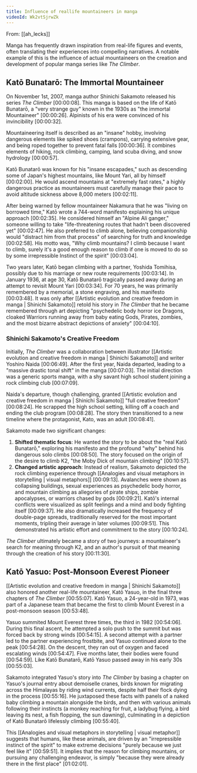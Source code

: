 ```yaml
---
title: Influence of reallife mountaineers in manga
videoId: Wk2vtSjrwZk
---
```


From: [[ah_lecks]] <br/> 

Manga has frequently drawn inspiration from real-life figures and events, often translating their experiences into compelling narratives. A notable example of this is the influence of actual mountaineers on the creation and development of popular manga series like *The Climber*.

## Katō Bunatarō: The Immortal Mountaineer

On November 1st, 2007, manga author Shinichi Sakamoto released his series *The Climber* <a class="yt-timestamp" data-t="00:00:08">[00:00:08]</a>. This manga is based on the life of Katō Bunatarō, a "very strange guy" known in the 1930s as "the immortal Mountaineer" <a class="yt-timestamp" data-t="00:00:26">[00:00:26]</a>. Alpinists of his era were convinced of his invincibility <a class="yt-timestamp" data-t="00:00:32">[00:00:32]</a>.

Mountaineering itself is described as an "insane" hobby, involving dangerous elements like spiked shoes (crampons), carrying extensive gear, and being roped together to prevent fatal falls <a class="yt-timestamp" data-t="00:00:36">[00:00:36]</a>. It combines elements of hiking, rock climbing, camping, land scuba diving, and snow hydrology <a class="yt-timestamp" data-t="00:00:57">[00:00:57]</a>.

Katō Bunatarō was known for his "insane escapades," such as descending some of Japan's highest mountains, like Mount Yari, all by himself <a class="yt-timestamp" data-t="00:02:00">[00:02:00]</a>. He would ascend mountains at "extremely fast rates," a highly dangerous practice as mountaineers must carefully manage their pace to avoid altitude sickness above 8,000 meters <a class="yt-timestamp" data-t="00:02:11">[00:02:11]</a>.

After being warned by fellow mountaineer Nakamura that he was "living on borrowed time," Katō wrote a 744-word manifesto explaining his unique approach <a class="yt-timestamp" data-t="00:02:35">[00:02:35]</a>. He considered himself an "Alpine Ali ganger," someone willing to take "life-threatening routes that hadn't been discovered yet" <a class="yt-timestamp" data-t="00:02:47">[00:02:47]</a>. He also preferred to climb alone, believing companionship would "distract him from that process" of searching for truth and knowledge <a class="yt-timestamp" data-t="00:02:58">[00:02:58]</a>. His motto was, "Why climb mountains? I climb because I want to climb, surely it's a good enough reason to climb if one is moved to do so by some irrepressible Instinct of the spirit" <a class="yt-timestamp" data-t="00:03:04">[00:03:04]</a>.

Two years later, Katō began climbing with a partner, Yoshida Tomihisa, possibly due to his marriage or new route requirements <a class="yt-timestamp" data-t="00:03:14">[00:03:14]</a>. In January 1936, at age 30, Katō Bunatarō tragically passed away during an attempt to revisit Mount Yari <a class="yt-timestamp" data-t="00:03:34">[00:03:34]</a>. For 70 years, he was primarily remembered by a memorial, a stone engraving, and his manifesto <a class="yt-timestamp" data-t="00:03:48">[00:03:48]</a>. It was only after [[Artistic evolution and creative freedom in manga | Shinichi Sakamoto]] retold his story in *The Climber* that he became remembered through art depicting "psychedelic body horror ice Dragons, cloaked Warriors running away from baby eating Gods, Pirates, zombies, and the most bizarre abstract depictions of anxiety" <a class="yt-timestamp" data-t="00:04:10">[00:04:10]</a>.

### Shinichi Sakamoto's Creative Freedom

Initially, *The Climber* was a collaboration between illustrator [[Artistic evolution and creative freedom in manga | Shinichi Sakamoto]] and writer Yoshiro Naida <a class="yt-timestamp" data-t="00:06:49">[00:06:49]</a>. After the first year, Naida departed, leading to a "massive drastic tonal shift" in the manga <a class="yt-timestamp" data-t="00:07:03">[00:07:03]</a>. The initial direction was a generic sports manga, with a shy savant high school student joining a rock climbing club <a class="yt-timestamp" data-t="00:07:09">[00:07:09]</a>.

Naida's departure, though challenging, granted [[Artistic evolution and creative freedom in manga | Shinichi Sakamoto]] "full creative freedom" <a class="yt-timestamp" data-t="00:08:24">[00:08:24]</a>. He scrapped the high school setting, killing off a coach and ending the club program <a class="yt-timestamp" data-t="00:08:28">[00:08:28]</a>. The story then transitioned to a new timeline where the protagonist, Kato, was an adult <a class="yt-timestamp" data-t="00:08:41">[00:08:41]</a>.

Sakamoto made two significant changes:
1.  **Shifted thematic focus**: He wanted the story to be about the "real Katō Bunatarō," exploring his manifesto and the profound "why" behind his dangerous solo climbs <a class="yt-timestamp" data-t="00:08:50">[00:08:50]</a>. The story focused on the origin of the desire to climb K2, "the Moby Dick of mountain climbing" <a class="yt-timestamp" data-t="00:10:57">[00:10:57]</a>.
2.  **Changed artistic approach**: Instead of realism, Sakamoto depicted the rock climbing experience through [[Analogies and visual metaphors in storytelling | visual metaphors]] <a class="yt-timestamp" data-t="00:09:13">[00:09:13]</a>. Avalanches were shown as collapsing buildings, sexual experiences as psychedelic body horror, and mountain climbing as allegories of pirate ships, zombie apocalypses, or warriors chased by gods <a class="yt-timestamp" data-t="00:09:21">[00:09:21]</a>. Katō's internal conflicts were visualized as split feelings and a mind and body fighting itself <a class="yt-timestamp" data-t="00:09:37">[00:09:37]</a>. He also dramatically increased the frequency of double-page spreads, traditionally reserved for the most important moments, tripling their average in later volumes <a class="yt-timestamp" data-t="00:09:51">[00:09:51]</a>. This demonstrated his artistic effort and commitment to the story <a class="yt-timestamp" data-t="00:10:24">[00:10:24]</a>.

*The Climber* ultimately became a story of two journeys: a mountaineer's search for meaning through K2, and an author's pursuit of that meaning through the creation of his story <a class="yt-timestamp" data-t="00:11:30">[00:11:30]</a>.

## Katō Yasuo: Post-Monsoon Everest Pioneer

[[Artistic evolution and creative freedom in manga | Shinichi Sakamoto]] also honored another real-life mountaineer, Katō Yasuo, in the final three chapters of *The Climber* <a class="yt-timestamp" data-t="00:55:07">[00:55:07]</a>. Katō Yasuo, a 24-year-old in 1973, was part of a Japanese team that became the first to climb Mount Everest in a post-monsoon season <a class="yt-timestamp" data-t="00:53:48">[00:53:48]</a>.

Yasuo summited Mount Everest three times, the third in 1982 <a class="yt-timestamp" data-t="00:54:06">[00:54:06]</a>. During this final ascent, he attempted a solo push to the summit but was forced back by strong winds <a class="yt-timestamp" data-t="00:54:15">[00:54:15]</a>. A second attempt with a partner led to the partner experiencing frostbite, and Yasuo continued alone to the peak <a class="yt-timestamp" data-t="00:54:28">[00:54:28]</a>. On the descent, they ran out of oxygen and faced escalating winds <a class="yt-timestamp" data-t="00:54:47">[00:54:47]</a>. Five months later, their bodies were found <a class="yt-timestamp" data-t="00:54:59">[00:54:59]</a>. Like Katō Bunatarō, Katō Yasuo passed away in his early 30s <a class="yt-timestamp" data-t="00:55:03">[00:55:03]</a>.

Sakamoto integrated Yasuo's story into *The Climber* by basing a chapter on Yasuo's journal entry about demoiselle cranes, birds known for migrating across the Himalayas by riding wind currents, despite half their flock dying in the process <a class="yt-timestamp" data-t="00:55:16">[00:55:16]</a>. He juxtaposed these facts with panels of a naked baby climbing a mountain alongside the birds, and then with various animals following their instincts (a monkey reaching for fruit, a ladybug flying, a bird leaving its nest, a fish flopping, the sun dawning), culminating in a depiction of Katō Bunatarō lifelessly climbing <a class="yt-timestamp" data-t="00:55:40">[00:55:40]</a>.

This [[Analogies and visual metaphors in storytelling | visual metaphor]] suggests that humans, like these animals, are driven by an "irrepressible instinct of the spirit" to make extreme decisions "purely because we just feel like it" <a class="yt-timestamp" data-t="00:59:51">[00:59:51]</a>. It implies that the reason for climbing mountains, or pursuing any challenging endeavor, is simply "because they were already there in the first place" <a class="yt-timestamp" data-t="01:02:01">[01:02:01]</a>.